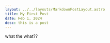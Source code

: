 ```yaml
---
layout: ../../layouts/MarkdownPostLayout.astro
title: My First Post
date: Feb 1, 2024
desc: this is a post
---
```



what the what??